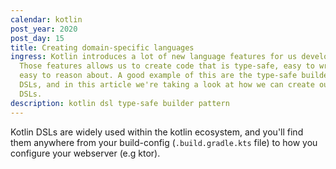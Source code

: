 ```yaml
---
calendar: kotlin
post_year: 2020
post_day: 15
title: Creating domain-specific languages
ingress: Kotlin introduces a lot of new language features for us developers.
  Those features allows us to create code that is type-safe, easy to write and
  easy to reason about. A good example of this are the type-safe builders a.k.a
  DSLs, and in this article we're taking a look at how we can create our own
  DSLs.
description: kotlin dsl type-safe builder pattern
---
```

Kotlin DSLs are widely used within the kotlin ecosystem, and you'll find them anywhere from your build-config (`.build.gradle.kts` file) to how you configure your webserver (e.g ktor). 
